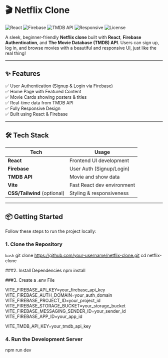 # 🎬 Netflix Clone

![React](https://img.shields.io/badge/React-18.x-blue?logo=react)
![Firebase](https://img.shields.io/badge/Firebase-Auth-yellow?logo=firebase)
![TMDB API](https://img.shields.io/badge/TMDB-API-blueviolet?logo=tmdb)
![Responsive](https://img.shields.io/badge/Responsive-Yes-brightgreen)
![License](https://img.shields.io/badge/License-None-lightgrey)

A sleek, beginner-friendly **Netflix clone** built with **React**, **Firebase Authentication**, and **The Movie Database (TMDB) API**. Users can sign up, log in, and browse movies with a beautiful and responsive UI, just like the real thing!

---

## ✨ Features

✅ User Authentication (Signup & Login via Firebase)  
✅ Home Page with Featured Content  
✅ Movie Cards showing posters & titles  
✅ Real-time data from TMDB API  
✅ Fully Responsive Design  
✅ Built using React & Firebase  

---

## 🛠 Tech Stack

| Tech         | Usage                       |
|--------------|-----------------------------|
| **React**    | Frontend UI development     |
| **Firebase** | User Auth (Signup/Login)    |
| **TMDB API** | Movie and show data         |
| **Vite**     | Fast React dev environment  |
| **CSS/Tailwind** (optional) | Styling & responsiveness |

---

## 📦 Getting Started

Follow these steps to run the project locally:

### 1. Clone the Repository

```bash```
git clone https://github.com/your-username/netflix-clone.git
cd netflix-clone

###2. Install Dependencies
npm install

###3. Create a .env File

VITE_FIREBASE_API_KEY=your_firebase_api_key
VITE_FIREBASE_AUTH_DOMAIN=your_auth_domain
VITE_FIREBASE_PROJECT_ID=your_project_id
VITE_FIREBASE_STORAGE_BUCKET=your_storage_bucket
VITE_FIREBASE_MESSAGING_SENDER_ID=your_sender_id
VITE_FIREBASE_APP_ID=your_app_id

VITE_TMDB_API_KEY=your_tmdb_api_key


### 4. Run the Development Server
npm run dev

